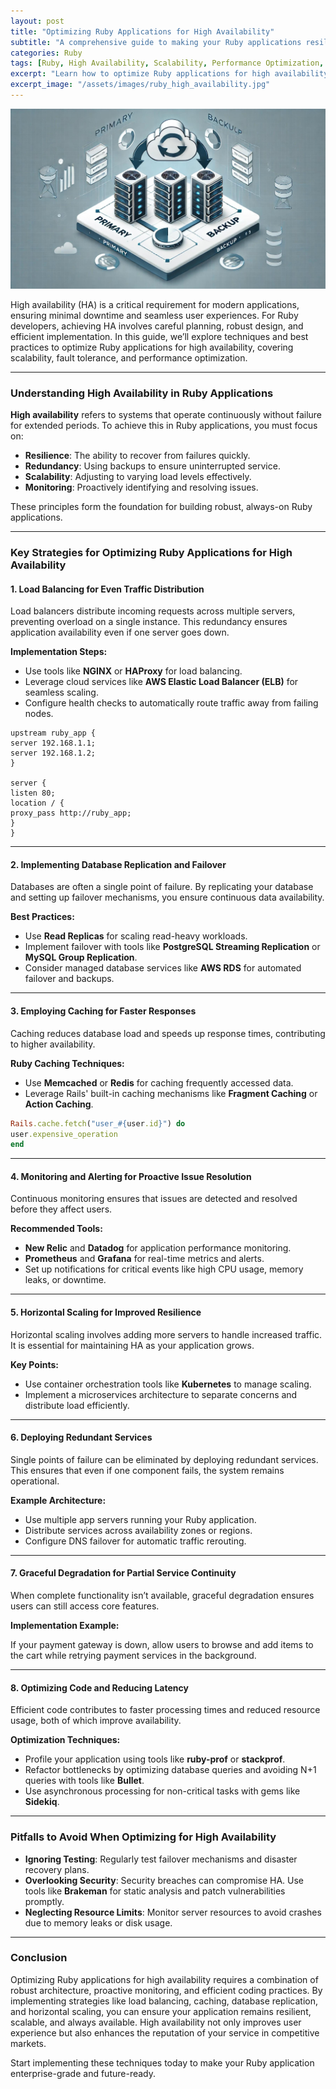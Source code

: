 ```yaml
---
layout: post
title: "Optimizing Ruby Applications for High Availability"
subtitle: "A comprehensive guide to making your Ruby applications resilient, scalable, and always available."
categories: Ruby
tags: [Ruby, High Availability, Scalability, Performance Optimization, Fault Tolerance]
excerpt: "Learn how to optimize Ruby applications for high availability with best practices for scalability, fault tolerance, and performance."
excerpt_image: "/assets/images/ruby_high_availability.jpg"
---
```


![banner](/assets/images/ruby_high_availability.jpg)

High availability (HA) is a critical requirement for modern applications, ensuring minimal downtime and seamless user experiences. For Ruby developers, achieving HA involves careful planning, robust design, and efficient implementation. In this guide, we’ll explore techniques and best practices to optimize Ruby applications for high availability, covering scalability, fault tolerance, and performance optimization.

---

### Understanding High Availability in Ruby Applications

**High availability** refers to systems that operate continuously without failure for extended periods. To achieve this in Ruby applications, you must focus on:

- **Resilience**: The ability to recover from failures quickly.
- **Redundancy**: Using backups to ensure uninterrupted service.
- **Scalability**: Adjusting to varying load levels effectively.
- **Monitoring**: Proactively identifying and resolving issues.

These principles form the foundation for building robust, always-on Ruby applications.

---

### Key Strategies for Optimizing Ruby Applications for High Availability

#### 1. Load Balancing for Even Traffic Distribution

Load balancers distribute incoming requests across multiple servers, preventing overload on a single instance. This redundancy ensures application availability even if one server goes down.

**Implementation Steps:**

- Use tools like **NGINX** or **HAProxy** for load balancing.
- Leverage cloud services like **AWS Elastic Load Balancer (ELB)** for seamless scaling.
- Configure health checks to automatically route traffic away from failing nodes.

```nginx
upstream ruby_app {
server 192.168.1.1;
server 192.168.1.2;
}

server {
listen 80;
location / {
proxy_pass http://ruby_app;
}
}
```

---

#### 2. Implementing Database Replication and Failover

Databases are often a single point of failure. By replicating your database and setting up failover mechanisms, you ensure continuous data availability.

**Best Practices:**

- Use **Read Replicas** for scaling read-heavy workloads.
- Implement failover with tools like **PostgreSQL Streaming Replication** or **MySQL Group Replication**.
- Consider managed database services like **AWS RDS** for automated failover and backups.

---

#### 3. Employing Caching for Faster Responses

Caching reduces database load and speeds up response times, contributing to higher availability.

**Ruby Caching Techniques:**

- Use **Memcached** or **Redis** for caching frequently accessed data.
- Leverage Rails' built-in caching mechanisms like **Fragment Caching** or **Action Caching**.

```ruby
Rails.cache.fetch("user_#{user.id}") do
user.expensive_operation
end
```

---

#### 4. Monitoring and Alerting for Proactive Issue Resolution

Continuous monitoring ensures that issues are detected and resolved before they affect users.

**Recommended Tools:**

- **New Relic** and **Datadog** for application performance monitoring.
- **Prometheus** and **Grafana** for real-time metrics and alerts.
- Set up notifications for critical events like high CPU usage, memory leaks, or downtime.

---

#### 5. Horizontal Scaling for Improved Resilience

Horizontal scaling involves adding more servers to handle increased traffic. It is essential for maintaining HA as your application grows.

**Key Points:**

- Use container orchestration tools like **Kubernetes** to manage scaling.
- Implement a microservices architecture to separate concerns and distribute load efficiently.

---

#### 6. Deploying Redundant Services

Single points of failure can be eliminated by deploying redundant services. This ensures that even if one component fails, the system remains operational.

**Example Architecture:**

- Use multiple app servers running your Ruby application.
- Distribute services across availability zones or regions.
- Configure DNS failover for automatic traffic rerouting.

---

#### 7. Graceful Degradation for Partial Service Continuity

When complete functionality isn’t available, graceful degradation ensures users can still access core features.

**Implementation Example:**

If your payment gateway is down, allow users to browse and add items to the cart while retrying payment services in the background.

---

#### 8. Optimizing Code and Reducing Latency

Efficient code contributes to faster processing times and reduced resource usage, both of which improve availability.

**Optimization Techniques:**

- Profile your application using tools like **ruby-prof** or **stackprof**.
- Refactor bottlenecks by optimizing database queries and avoiding N+1 queries with tools like **Bullet**.
- Use asynchronous processing for non-critical tasks with gems like **Sidekiq**.

---

### Pitfalls to Avoid When Optimizing for High Availability

- **Ignoring Testing**: Regularly test failover mechanisms and disaster recovery plans.
- **Overlooking Security**: Security breaches can compromise HA. Use tools like **Brakeman** for static analysis and patch vulnerabilities promptly.
- **Neglecting Resource Limits**: Monitor server resources to avoid crashes due to memory leaks or disk usage.

---

### Conclusion

Optimizing Ruby applications for high availability requires a combination of robust architecture, proactive monitoring, and efficient coding practices. By implementing strategies like load balancing, caching, database replication, and horizontal scaling, you can ensure your application remains resilient, scalable, and always available. High availability not only improves user experience but also enhances the reputation of your service in competitive markets.

Start implementing these techniques today to make your Ruby application enterprise-grade and future-ready.

